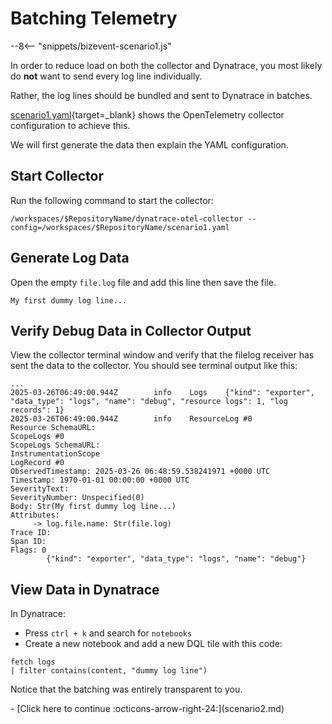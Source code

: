 # Batching Telemetry

--8<-- "snippets/bizevent-scenario1.js"

In order to reduce load on both the collector and Dynatrace, you most likely do **not** want to send every log line individually.

Rather, the log lines should be bundled and sent to Dynatrace in batches.

[scenario1.yaml](https://github.com/Dynatrace/demo-opentelemetry-patterns/blob/main/scenario1.yaml){target=_blank} shows the OpenTelemetry collector configuration to achieve this.

We will first generate the data then explain the YAML configuration.

## Start Collector

Run the following command to start the collector:

``` { "name": "[background] run otel collector scenario 1" }
/workspaces/$RepositoryName/dynatrace-otel-collector --config=/workspaces/$RepositoryName/scenario1.yaml
```

## Generate Log Data

Open the empty `file.log` file and add this line then save the file.

```
My first dummy log line...
```

## Verify Debug Data in Collector Output

View the collector terminal window and verify that the filelog receiver has sent the data to the collector. You should see terminal output like this:

```
...
2025-03-26T06:49:00.944Z        info    Logs    {"kind": "exporter", "data_type": "logs", "name": "debug", "resource logs": 1, "log records": 1}
2025-03-26T06:49:00.944Z        info    ResourceLog #0
Resource SchemaURL: 
ScopeLogs #0
ScopeLogs SchemaURL: 
InstrumentationScope  
LogRecord #0
ObservedTimestamp: 2025-03-26 06:48:59.538241971 +0000 UTC
Timestamp: 1970-01-01 00:00:00 +0000 UTC
SeverityText: 
SeverityNumber: Unspecified(0)
Body: Str(My first dummy log line...)
Attributes:
     -> log.file.name: Str(file.log)
Trace ID: 
Span ID: 
Flags: 0
        {"kind": "exporter", "data_type": "logs", "name": "debug"}
```

## View Data in Dynatrace

In Dynatrace:

- Press `ctrl + k` and search for `notebooks`
- Create a new notebook and add a new DQL tile with this code:
```
fetch logs
| filter contains(content, "dummy log line")
```

Notice that the batching was entirely transparent to you.

<div class="grid cards" markdown>
- [Click here to continue :octicons-arrow-right-24:](scenario2.md)
</div>
